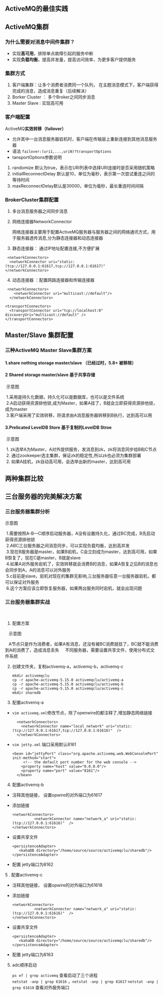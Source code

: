 ## ActiveMQ的最佳实践

## ActiveMQ集群

### 为什么需要对消息中间件集群？

* 实现**高可用**，排除单点故障引起的服务中断
* 实现**负载均衡**，提高并发量，提高访问效率，为更多客户提供服务

### 集群方式
1. 客户端集群：让多个消费者消费同一个队列， 在主题消息模式下，客户端获得完成的消息，造成消息重复（后续解决）
2. Borker Cluster ： 多个Broker之间同步消息
3. Master Slave : 实现高可用

### 客户端配置
  ActiveMQ**实效转移（failover）**
  * 允许其中一台消息服务器宕机时，客户端在传输层上重新连接到其他消息服务器
  * 语法 `failover:(uri1,...,uriN)?transportOptions`
  * tansportOptions参数说明
  
  1. randomize 默认为true，表示在URI列表中选择URI连接时是否采用随机策略<br />
  2. initialReconnectDelay 默认是10，单位为毫秒，表示第一次尝试重连之间的等待时间<br/>
  3. maxReconnectDelay默认是30000，单位为毫秒，最长重连时间间隔 <br/>

### BrokerCluster集群配置

1. 多台消息服务器之间同步消息 

2. 网络连接器NetworkConnector <br/>

    网络连接器主要用于配置ActiveMQ服务器与服务器之间的网络通讯方式，用于服务器透传消息,分为静态连接器和动态连接器
    
3. 静态连接器： 通过IP地址配置连接,不方便扩展
  
  ````
  <networkConnectors>
    <networkConnector uri="static:(tcp://127.0.0.1:61617,tcp://127.0.0.1:61617)"
  </networkConnectors>
  ````

4. 动态连接器 ：配置网路连接器和传输连接器
  
  ````
   <networkConnectors>
      <networkConnector uri="multicast://default"/>
    </networkConnectors>

  <transportConnectors>
    <transportConnector uri="tcp://localhost:0" discoveryUri="multicast://default" />
  </transportConnectors>
  ````
 ## Master/Slave 集群配置
 
### 三种ActiveMQ Master Slave集群方案
#### 1.share nothing storage master/slave （已经过时，5.8+ 被移除）
#### 2 Shared storage master/slave 基于共享存储

  示意图
  
  1.采用是持久化数据，持久化可以是数据库，也可以是文件系统 <br />
  2.A启动获得资源排他锁,成为Master，如果A挂了，B就会立即获得资源排他锁，成为master <br />
  3.客户端采用了实效转移，将请求由A消息服务器转移到B执行，达到高可以用 <br />
  
#### 3.Prelicated LevelDB Store 基于复制的LevelDB Stroe 

  示意图
  
  1. zk选举A为Master，A对外提供服务，发消息到zk，zk将消息同步给B和C节点<br />
  2. 通过zookeeper选主集群，保证zk的稳定性,所以zk也必须为集群部署 <br />
  2. 如果A挂机，zk自动高可用，会选举出新的master，达到高可用
  
## 两种集群比较



## 三台服务器的完美解决方案
  
### 三台服务器集群分析 
  
  示意图
  
  1.需要按照A-B—C顺序启动服务器，A没有设置持久化，通过BC完成，B先启动获得资源排他锁 <br/>
  2.ABC三台服务器之间消息同步，可以实现负载均衡，达到高并发 <br/>
  3.现在B服务器是master，如果B宕机，C会立刻成为master，达到高可用，如果B恢复了，现在C是master，B就是slave <br/>
  4.如果A对外服务宕机了，实效转移就会消费B的消息，如果A恢复之后B的消息也会同步到A，A的消息可以对外服务 <br/>
  5.c目前是slave，宕机对现在的集群无影响,三台服务器任意一台服务器宕机，都可以保证对外服务  <br/>
  6.这个方案应该立即恢复服务器，如果两台服务同时宕机，就会出现问题 
  
### 三台服务器集群实战
  
 1. 配置方案
 
    示意图
    
    A节点只是作为消费者，如果A有消息，还没有被BC消费就挂了，BC就不能消费到A的消费了，造成消息丢失
    
    不同服务器，需要设置共享文件，使用分布式文件系统
 
 2. 创建文件夹，复制activemq-a，activemq-b，activemq-c
  
    ````
    mkdir activemqclu
    cp -r apache-activemq-5.15.0 activemqclu/activemq-a
    cp -r apache-activemq-5.15.0 activemqclu/activemq-b
    cp -r apache-activemq-5.15.0 activemqclu/activemq-c
    mkdir sharedb
    ````

3. 配置activemq-a
           
* `vim activemq.xml`修改<transportConnectors>节点，除了openwire的<transportConnector>都注释了,增加静态网络链接
  
  ````
    <networkConnectors>
      <networkConnector name="local_network" uri="static:(tcp://127.0.0.1:61617,tcp://127.0.0.1:61618)"  />
    </networkConnectors>
    ````
    
* `vim jetty.xml` 端口采用默认8161
    
    ````
    <bean id="jettyPort" class="org.apache.activemq.web.WebConsolePort" init-method="start">
         <!-- the default port number for the web console -->
        <property name="host" value="0.0.0.0"/>
        <property name="port" value="8161"/>
      </bean>
     ````
 
 4. 配置activemq-b
    
* 注释其他链接， 设置opwire的对外端口为61617
* 添加链接

    ````
    <networkConnectors>
              <networkConnector name="network_a" uri="static:(tcp://127.0.0.1:61616)"  />
    </networkConnectors>
    ````
       
* 设置共享文件
     ````
    <persistenceAdapter>
        <kahaDB directory="/home/source/source/activemqclu/sharedb"/>
    </persistenceAdapter>
    ````
* 配置 jetty端口为8162
      
5 . 配置activemq-c

* 注释其他链接， 设置opwire的对外端口为61618
* 添加链接

    ````
    <networkConnectors>
              <networkConnector name="network_a" uri="static:(tcp://127.0.0.1:61616)"  />
    </networkConnectors>
    ````
       
* 设置共享文件
     ````
    <persistenceAdapter>
        <kahaDB directory="/home/source/source/activemqclu/sharedb"/>
    </persistenceAdapter>
    ````
* 配置 jetty端口为8163
    
 5. adc顺序启动
 
    `ps ef | grep activemq` 查看启动了三个进程 <br />
    `netstat -anp | grep 61616` ，`netstat -anp | grep 61617`  `netstat -anp | grep 61618` 查看对外服务端口 
 

